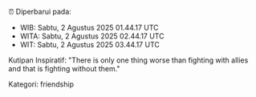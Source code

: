 ⏰ Diperbarui pada:
- WIB: Sabtu, 2 Agustus 2025 01.44.17 UTC
- WITA: Sabtu, 2 Agustus 2025 02.44.17 UTC
- WIT: Sabtu, 2 Agustus 2025 03.44.17 UTC

Kutipan Inspiratif:
"There is only one thing worse than fighting with allies and that is fighting without them."


Kategori: friendship

